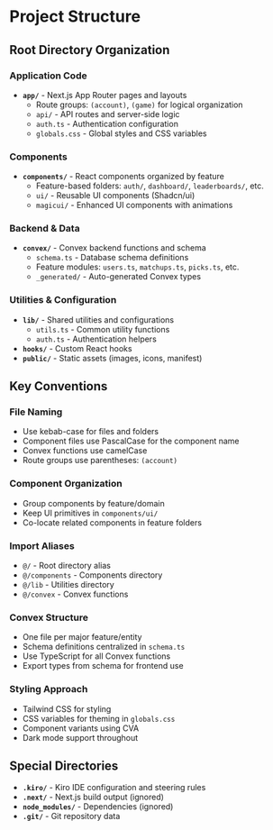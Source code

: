 # Project Structure

## Root Directory Organization

### Application Code
- **`app/`** - Next.js App Router pages and layouts
  - Route groups: `(account)`, `(game)` for logical organization
  - `api/` - API routes and server-side logic
  - `auth.ts` - Authentication configuration
  - `globals.css` - Global styles and CSS variables

### Components
- **`components/`** - React components organized by feature
  - Feature-based folders: `auth/`, `dashboard/`, `leaderboards/`, etc.
  - `ui/` - Reusable UI components (Shadcn/ui)
  - `magicui/` - Enhanced UI components with animations

### Backend & Data
- **`convex/`** - Convex backend functions and schema
  - `schema.ts` - Database schema definitions
  - Feature modules: `users.ts`, `matchups.ts`, `picks.ts`, etc.
  - `_generated/` - Auto-generated Convex types

### Utilities & Configuration
- **`lib/`** - Shared utilities and configurations
  - `utils.ts` - Common utility functions
  - `auth.ts` - Authentication helpers
- **`hooks/`** - Custom React hooks
- **`public/`** - Static assets (images, icons, manifest)

## Key Conventions

### File Naming
- Use kebab-case for files and folders
- Component files use PascalCase for the component name
- Convex functions use camelCase
- Route groups use parentheses: `(account)`

### Component Organization
- Group components by feature/domain
- Keep UI primitives in `components/ui/`
- Co-locate related components in feature folders

### Import Aliases
- `@/` - Root directory alias
- `@/components` - Components directory
- `@/lib` - Utilities directory
- `@/convex` - Convex functions

### Convex Structure
- One file per major feature/entity
- Schema definitions centralized in `schema.ts`
- Use TypeScript for all Convex functions
- Export types from schema for frontend use

### Styling Approach
- Tailwind CSS for styling
- CSS variables for theming in `globals.css`
- Component variants using CVA
- Dark mode support throughout

## Special Directories
- **`.kiro/`** - Kiro IDE configuration and steering rules
- **`.next/`** - Next.js build output (ignored)
- **`node_modules/`** - Dependencies (ignored)
- **`.git/`** - Git repository data